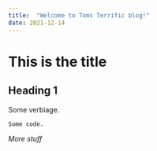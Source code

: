 ```yaml
---
title:  "Welcome to Toms Terrific blog!"
date: 2021-12-14
---
```


# This is the title

## Heading 1

Some verbiage.

`Some code.`

*More stuff*

